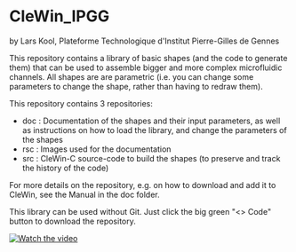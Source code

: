 # CleWin_IPGG

by Lars Kool, Plateforme Technologique d'Institut Pierre-Gilles de Gennes

This repository contains a library of basic shapes (and the code to generate them) that can be used to assemble bigger and more complex microfluidic channels. All shapes are are parametric (i.e. you can change some parameters to change the shape, rather than having to redraw them).

This repository contains 3 repositories:
- doc : Documentation of the shapes and their input parameters, as well as instructions on how to load the library, and change the parameters of the shapes
- rsc : Images used for the documentation
- src : CleWin-C source-code to build the shapes (to preserve and track the history of the code)

For more details on the repository, e.g. on how to download and add it to CleWin, see the Manual in the doc folder.

This library can be used without Git. Just click the big green "<> Code" button to download the repository.

[![Watch the video]()](https://raw.githubusercontent.com/Lars-Kool/CleWin_IPGG/main/rsc/Intro.mov)
